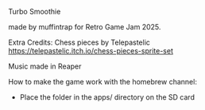 Turbo Smoothie

made by muffintrap 
for Retro Game Jam 2025.

Extra Credits:
Chess pieces by Telepastelic
https://telepastelic.itch.io/chess-pieces-sprite-set

Music made in Reaper



How to make the game work with the homebrew channel:

- Place the folder in the apps/ directory on the SD card


